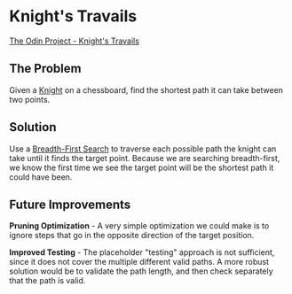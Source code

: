 # Knight's Travails

[The Odin Project - Knight's Travails](https://www.theodinproject.com/lessons/javascript-knights-travails)

## The Problem

Given a [Knight](https://en.wikipedia.org/wiki/Knight_(chess)) on a chessboard, find the shortest path it can take between two points.

## Solution

Use a [Breadth-First Search](https://en.wikipedia.org/wiki/Breadth-first_search) to traverse each possible path the knight can take until it finds the target point. Because we are searching breadth-first, we know the first time we see the target point will be the shortest path it could have been.

## Future Improvements

**Pruning Optimization** - A very simple optimization we could make is to ignore steps that go in the opposite direction of the target position.

**Improved Testing** - The placeholder "testing" approach is not sufficient, since it does not cover the multiple different valid paths. A more robust solution would be to validate the path length, and then check separately that the path is valid.
